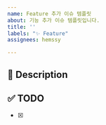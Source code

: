 ```yaml
---
name: Feature 추가 이슈 템플릿
about: 기능 추가 이슈 템플릿입니다.
title: ''
labels: "✨ Feature"
assignees: hemssy

---
```


## 🚀 Description



## ✅ TODO

- [x]
